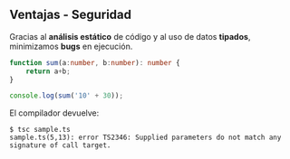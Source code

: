 ## Ventajas - Seguridad

Gracias al **análisis estático** de código y al uso de datos **tipados**, minimizamos **bugs** en ejecución.

```typescript
function sum(a:number, b:number): number {
    return a+b;
}

console.log(sum('10' + 30));
```

El compilador devuelve:
```shell
$ tsc sample.ts
sample.ts(5,13): error TS2346: Supplied parameters do not match any signature of call target.
```
